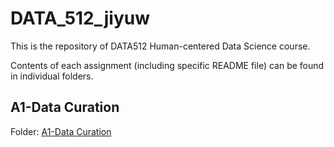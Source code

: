 # DATA_512_jiyuw
This is the repository of DATA512 Human-centered Data Science course.

Contents of each assignment (including specific README file) can be found in individual folders.

## A1-Data Curation
Folder: [A1-Data Curation](Data-512-A1/)
